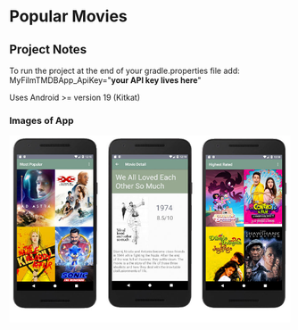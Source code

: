 # Popular Movies 

## Project Notes
To run the project at the end of your gradle.properties file add:
MyFilmTMDBApp_ApiKey="**your API key lives here**"

Uses Android >= version 19 (Kitkat)

### Images of App
![Images of App](https://github.com/5pence/popularMovies/blob/master/screenshots.jpg)
